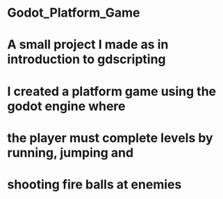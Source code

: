 # Godot_Platform_Game
# A small project I made as in introduction to gdscripting 
# I created a platform game using the godot engine where
# the player must complete levels by running, jumping and
# shooting fire balls at enemies
